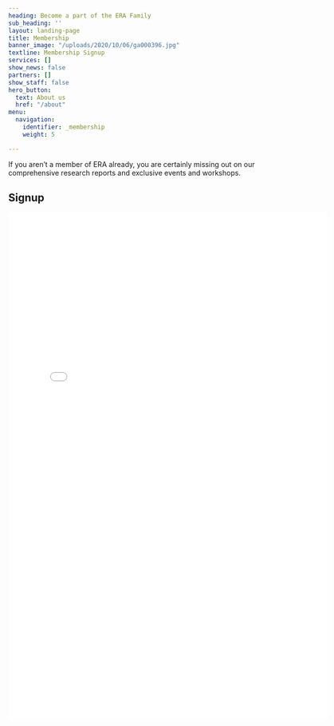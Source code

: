 ```yaml
---
heading: Become a part of the ERA Family
sub_heading: ''
layout: landing-page
title: Membership
banner_image: "/uploads/2020/10/06/ga000396.jpg"
textline: Membership Signup
services: []
show_news: false
partners: []
show_staff: false
hero_button:
  text: About us
  href: "/about"
menu:
  navigation:
    identifier: _membership
    weight: 5

---
```

If you aren’t a member of ERA already, you are certainly missing out on our comprehensive research reports and exclusive events and workshops.

## Signup

<p><iframe src="[https://docs.google.com/forms/d/e/1FAIpQLScxEQe2rekK_Vk1_wyWkzy9SuOT5R2Mw4NS_zT6pZzvwZh5Bw/viewform?embedded=true](https://docs.google.com/forms/d/e/1FAIpQLScxEQe2rekK_Vk1_wyWkzy9SuOT5R2Mw4NS_zT6pZzvwZh5Bw/viewform?embedded=true "https://docs.google.com/forms/d/e/1FAIpQLScxEQe2rekK_Vk1_wyWkzy9SuOT5R2Mw4NS_zT6pZzvwZh5Bw/viewform?embedded=true")" width="640" height="1015" frameborder="0" marginheight="0" marginwidth="0">Loading…</iframe></p>